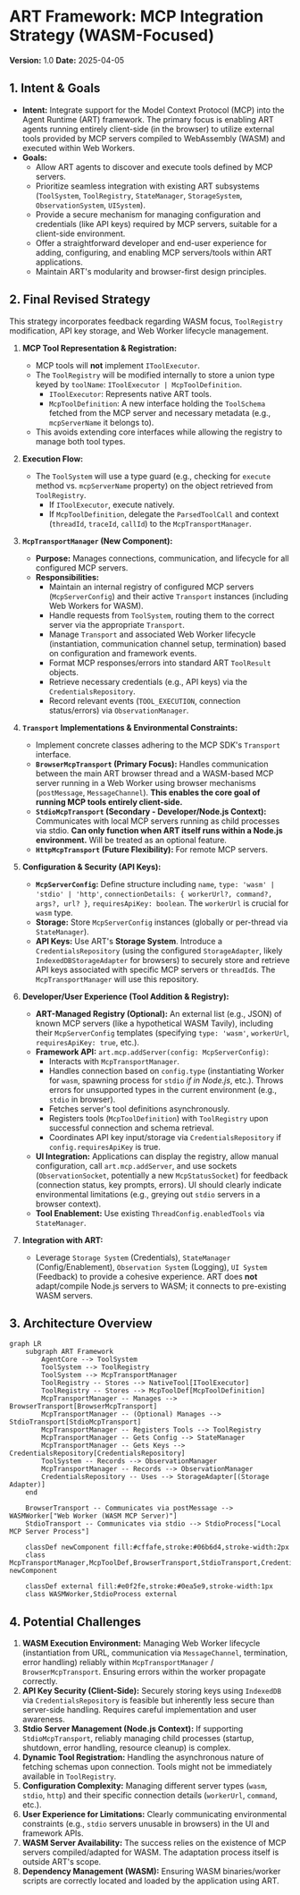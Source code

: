 # ART Framework: MCP Integration Strategy (WASM-Focused)

**Version:** 1.0
**Date:** 2025-04-05

## 1. Intent & Goals

*   **Intent:** Integrate support for the Model Context Protocol (MCP) into the Agent Runtime (ART) framework. The primary focus is enabling ART agents running entirely client-side (in the browser) to utilize external tools provided by MCP servers compiled to WebAssembly (WASM) and executed within Web Workers.
*   **Goals:**
    *   Allow ART agents to discover and execute tools defined by MCP servers.
    *   Prioritize seamless integration with existing ART subsystems (`ToolSystem`, `ToolRegistry`, `StateManager`, `StorageSystem`, `ObservationSystem`, `UISystem`).
    *   Provide a secure mechanism for managing configuration and credentials (like API keys) required by MCP servers, suitable for a client-side environment.
    *   Offer a straightforward developer and end-user experience for adding, configuring, and enabling MCP servers/tools within ART applications.
    *   Maintain ART's modularity and browser-first design principles.

## 2. Final Revised Strategy

This strategy incorporates feedback regarding WASM focus, `ToolRegistry` modification, API key storage, and Web Worker lifecycle management.

1.  **MCP Tool Representation & Registration:**
    *   MCP tools will **not** implement `IToolExecutor`.
    *   The `ToolRegistry` will be modified internally to store a union type keyed by `toolName`: `IToolExecutor | McpToolDefinition`.
        *   `IToolExecutor`: Represents native ART tools.
        *   `McpToolDefinition`: A new interface holding the `ToolSchema` fetched from the MCP server and necessary metadata (e.g., `mcpServerName` it belongs to).
    *   This avoids extending core interfaces while allowing the registry to manage both tool types.

2.  **Execution Flow:**
    *   The `ToolSystem` will use a type guard (e.g., checking for `execute` method vs. `mcpServerName` property) on the object retrieved from `ToolRegistry`.
        *   If `IToolExecutor`, execute natively.
        *   If `McpToolDefinition`, delegate the `ParsedToolCall` and context (`threadId`, `traceId`, `callId`) to the `McpTransportManager`.

3.  **`McpTransportManager` (New Component):**
    *   **Purpose:** Manages connections, communication, and lifecycle for all configured MCP servers.
    *   **Responsibilities:**
        *   Maintain an internal registry of configured MCP servers (`McpServerConfig`) and their active `Transport` instances (including Web Workers for WASM).
        *   Handle requests from `ToolSystem`, routing them to the correct server via the appropriate `Transport`.
        *   Manage `Transport` and associated Web Worker lifecycle (instantiation, communication channel setup, termination) based on configuration and framework events.
        *   Format MCP responses/errors into standard ART `ToolResult` objects.
        *   Retrieve necessary credentials (e.g., API keys) via the `CredentialsRepository`.
        *   Record relevant events (`TOOL_EXECUTION`, connection status/errors) via `ObservationManager`.

4.  **`Transport` Implementations & Environmental Constraints:**
    *   Implement concrete classes adhering to the MCP SDK's `Transport` interface.
    *   **`BrowserMcpTransport` (Primary Focus):** Handles communication between the main ART browser thread and a WASM-based MCP server running in a Web Worker using browser mechanisms (`postMessage`, `MessageChannel`). **This enables the core goal of running MCP tools entirely client-side.**
    *   **`StdioMcpTransport` (Secondary - Developer/Node.js Context):** Communicates with local MCP servers running as child processes via stdio. **Can only function when ART itself runs within a Node.js environment.** Will be treated as an optional feature.
    *   **`HttpMcpTransport` (Future Flexibility):** For remote MCP servers.

5.  **Configuration & Security (API Keys):**
    *   **`McpServerConfig`:** Define structure including `name`, `type: 'wasm' | 'stdio' | 'http'`, `connectionDetails: { workerUrl?, command?, args?, url? }`, `requiresApiKey: boolean`. The `workerUrl` is crucial for `wasm` type.
    *   **Storage:** Store `McpServerConfig` instances (globally or per-thread via `StateManager`).
    *   **API Keys:** Use ART's **Storage System**. Introduce a `CredentialsRepository` (using the configured `StorageAdapter`, likely `IndexedDBStorageAdapter` for browsers) to securely store and retrieve API keys associated with specific MCP servers or `threadId`s. The `McpTransportManager` will use this repository.

6.  **Developer/User Experience (Tool Addition & Registry):**
    *   **ART-Managed Registry (Optional):** An external list (e.g., JSON) of known MCP servers (like a hypothetical WASM Tavily), including their `McpServerConfig` templates (specifying `type: 'wasm'`, `workerUrl`, `requiresApiKey: true`, etc.).
    *   **Framework API:** `art.mcp.addServer(config: McpServerConfig)`:
        *   Interacts with `McpTransportManager`.
        *   Handles connection based on `config.type` (instantiating Worker for `wasm`, spawning process for `stdio` *if in Node.js*, etc.). Throws errors for unsupported types in the current environment (e.g., `stdio` in browser).
        *   Fetches server's tool definitions asynchronously.
        *   Registers tools (`McpToolDefinition`) with `ToolRegistry` upon successful connection and schema retrieval.
        *   Coordinates API key input/storage via `CredentialsRepository` if `config.requiresApiKey` is true.
    *   **UI Integration:** Applications can display the registry, allow manual configuration, call `art.mcp.addServer`, and use sockets (`ObservationSocket`, potentially a new `McpStatusSocket`) for feedback (connection status, key prompts, errors). UI should clearly indicate environmental limitations (e.g., greying out `stdio` servers in a browser context).
    *   **Tool Enablement:** Use existing `ThreadConfig.enabledTools` via `StateManager`.

7.  **Integration with ART:**
    *   Leverage `Storage System` (Credentials), `StateManager` (Config/Enablement), `Observation System` (Logging), `UI System` (Feedback) to provide a cohesive experience. ART does **not** adapt/compile Node.js servers to WASM; it connects to pre-existing WASM servers.

## 3. Architecture Overview

```mermaid
graph LR
    subgraph ART Framework
        AgentCore --> ToolSystem
        ToolSystem --> ToolRegistry
        ToolSystem --> McpTransportManager
        ToolRegistry -- Stores --> NativeTool[IToolExecutor]
        ToolRegistry -- Stores --> McpToolDef[McpToolDefinition]
        McpTransportManager -- Manages --> BrowserTransport[BrowserMcpTransport]
        McpTransportManager -- (Optional) Manages --> StdioTransport[StdioMcpTransport]
        McpTransportManager -- Registers Tools --> ToolRegistry
        McpTransportManager -- Gets Config --> StateManager
        McpTransportManager -- Gets Keys --> CredentialsRepository[CredentialsRepository]
        ToolSystem -- Records --> ObservationManager
        McpTransportManager -- Records --> ObservationManager
        CredentialsRepository -- Uses --> StorageAdapter[(Storage Adapter)]
    end

    BrowserTransport -- Communicates via postMessage --> WASMWorker["Web Worker (WASM MCP Server)"]
    StdioTransport -- Communicates via stdio --> StdioProcess["Local MCP Server Process"]

    classDef newComponent fill:#cffafe,stroke:#06b6d4,stroke-width:2px
    class McpTransportManager,McpToolDef,BrowserTransport,StdioTransport,CredentialsRepository newComponent

    classDef external fill:#e0f2fe,stroke:#0ea5e9,stroke-width:1px
    class WASMWorker,StdioProcess external
```

## 4. Potential Challenges

1.  **WASM Execution Environment:** Managing Web Worker lifecycle (instantiation from URL, communication via `MessageChannel`, termination, error handling) reliably within `McpTransportManager` / `BrowserMcpTransport`. Ensuring errors within the worker propagate correctly.
2.  **API Key Security (Client-Side):** Securely storing keys using `IndexedDB` via `CredentialsRepository` is feasible but inherently less secure than server-side handling. Requires careful implementation and user awareness.
3.  **Stdio Server Management (Node.js Context):** If supporting `StdioMcpTransport`, reliably managing child processes (startup, shutdown, error handling, resource cleanup) is complex.
4.  **Dynamic Tool Registration:** Handling the asynchronous nature of fetching schemas upon connection. Tools might not be immediately available in `ToolRegistry`.
5.  **Configuration Complexity:** Managing different server types (`wasm`, `stdio`, `http`) and their specific connection details (`workerUrl`, `command`, etc.).
6.  **User Experience for Limitations:** Clearly communicating environmental constraints (e.g., `stdio` servers unusable in browsers) in the UI and framework APIs.
7.  **WASM Server Availability:** The success relies on the existence of MCP servers compiled/adapted for WASM. The adaptation process itself is outside ART's scope.
8.  **Dependency Management (WASM):** Ensuring WASM binaries/worker scripts are correctly located and loaded by the application using ART.
